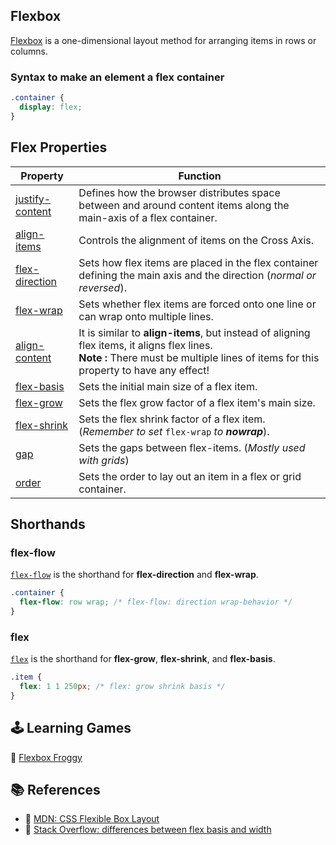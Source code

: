 ## Flexbox

[Flexbox](https://developer.mozilla.org/en-US/docs/Web/CSS/CSS_Flexible_Box_Layout) is a one-dimensional layout method for arranging items in rows or columns.

### Syntax to make an element a flex container

```css
.container {
  display: flex;
}
```

## Flex Properties

| Property                                                                            | Function                                                                                                                                                                               |
| ----------------------------------------------------------------------------------- | -------------------------------------------------------------------------------------------------------------------------------------------------------------------------------------- |
| [justify-content](https://developer.mozilla.org/en-US/docs/Web/CSS/justify-content) | Defines how the browser distributes space between and around content items along the main-axis of a flex container.                                                                    |
| [align-items](https://developer.mozilla.org/en-US/docs/Web/CSS/align-items)         | Controls the alignment of items on the Cross Axis.                                                                                                                                     |
| [flex-direction](https://developer.mozilla.org/en-US/docs/Web/CSS/flex-direction)   | Sets how flex items are placed in the flex container defining the main axis and the direction (_normal or reversed_).                                                                  |
| [flex-wrap](https://developer.mozilla.org/en-US/docs/Web/CSS/flex-wrap)             | Sets whether flex items are forced onto one line or can wrap onto multiple lines.                                                                                                      |
| [align-content](https://developer.mozilla.org/en-US/docs/Web/CSS/align-content)     | It is similar to **align-items**, but instead of aligning flex items, it aligns flex lines.<br> **Note :** There must be multiple lines of items for this property to have any effect! |
| [flex-basis](https://developer.mozilla.org/en-US/docs/Web/CSS/flex-basis)           | Sets the initial main size of a flex item.                                                                                                                                             |
| [flex-grow](https://developer.mozilla.org/en-US/docs/Web/CSS/flex-grow)             | Sets the flex grow factor of a flex item's main size.                                                                                                                                  |
| [flex-shrink](https://developer.mozilla.org/en-US/docs/Web/CSS/flex-shrink)         | Sets the flex shrink factor of a flex item. (_Remember to set_ `flex-wrap` _to_ **_nowrap_**).                                                                                         |
| [gap](https://developer.mozilla.org/en-US/docs/Web/CSS/gap)                         | Sets the gaps between flex-items. (_Mostly used with grids_)                                                                                                                           |
| [order](https://developer.mozilla.org/en-US/docs/Web/CSS/order)                     | Sets the order to lay out an item in a flex or grid container.                                                                                                                         |

## Shorthands

### flex-flow

[`flex-flow`](https://developer.mozilla.org/en-US/docs/Web/CSS/flex-flow) is the shorthand for **flex-direction** and **flex-wrap**.

```css
.container {
  flex-flow: row wrap; /* flex-flow: direction wrap-behavior */
}
```

### flex

[`flex`](https://developer.mozilla.org/en-US/docs/Web/CSS/flex) is the shorthand for **flex-grow**, **flex-shrink**, and **flex-basis**.

```css
.item {
  flex: 1 1 250px; /* flex: grow shrink basis */
}
```

## 🕹️ Learning Games

🔗 [Flexbox Froggy](https://flexboxfroggy.com/)

## 📚 References

- 🔗 [MDN: CSS Flexible Box Layout](https://developer.mozilla.org/en-US/docs/Web/CSS/CSS_Flexible_Box_Layout)
- 🔗 [Stack Overflow: differences between flex basis and width](https://stackoverflow.com/questions/34352140/what-are-the-differences-between-flex-basis-and-width)
